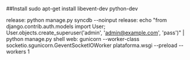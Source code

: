##Install
sudo apt-get install libevent-dev python-dev

release: python manage.py syncdb --noinput
release: echo "from django.contrib.auth.models import User; User.objects.create_superuser('admin', 'admin@example.com', 'pass')" | python manage.py shell
web: gunicorn --worker-class socketio.sgunicorn.GeventSocketIOWorker plataforma.wsgi --preload --workers 1
